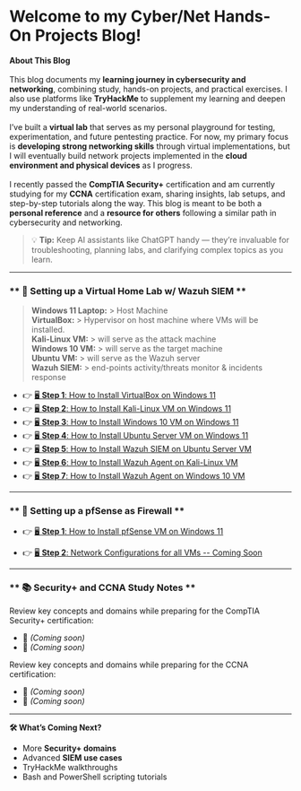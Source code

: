 ﻿# **Welcome to my Cyber/Net Hands-On Projects Blog!**<br>
**About This Blog**<br>
<br>
This blog documents my **learning journey in cybersecurity and networking**, combining study, hands-on projects, and practical exercises. I also use platforms like **TryHackMe** to supplement my learning and deepen my understanding of real-world scenarios.<br>
<br>
I’ve built a **virtual lab** that serves as my personal playground for testing, experimentation, and future pentesting practice. For now, my primary focus is **developing strong networking skills** through virtual implementations, but I will eventually build network projects implemented in the **cloud environment and physical devices** as I progress.<br>
<br>
I recently passed the **CompTIA Security+** certification and am currently studying for my **CCNA** certification exam, sharing insights, lab setups, and step-by-step tutorials along the way. This blog is meant to be both a **personal reference** and a **resource for others** following a similar path in cybersecurity and networking.
> 💡 **Tip:** Keep AI assistants like ChatGPT handy — they’re invaluable for troubleshooting, planning labs, and clarifying complex topics as you learn.

---
### ** 📘 Setting up a Virtual Home Lab w/ Wazuh SIEM  **<br>
>**Windows 11 Laptop:** 	> Host Machine<br>
>**VirtualBox:**		> Hypervisor on host machine where VMs will be installed.<br>
>**Kali-Linux VM:**		> will serve as the attack machine<br>
>**Windows 10 VM:**		> will serve as the target machine<br>
>**Ubuntu VM:**			> will serve as the Wazuh server<br>
>**Wazuh SIEM:**		> end-points activity/threats monitor & incidents response 

- 👉 [🖥️ **Step 1**: How to Install VirtualBox on Windows 11](topic-pages/1VBox_page.md)
- 👉 [🖥️ **Step 2**: How to Install Kali-Linux VM on Windows 11](topic-pages/2KaliVM_page.md)
- 👉 [🖥️ **Step 3**: How to Install Windows 10 VM on Windows 11](topic-pages/3WinVM_page.md)
- 👉 [🖥️ **Step 4**: How to Install Ubuntu Server VM on Windows 11](topic-pages/4UbuntuServerVM_page.md)
- 👉 [🖥️ **Step 5**: How to Install Wazuh SIEM on Ubuntu Server VM](topic-pages/5Wazuh_page.md)
- 👉 [🖥️ **Step 6**: How to Install Wazuh Agent on Kali-Linux VM](topic-pages/6KaliAgent_page.md)
- 👉 [🖥️ **Step 7**: How to Install Wazuh Agent on Windows 10 VM](topic-pages/7WinAgent_page.md)

---
### ** 📘 Setting up a pfSense as Firewall  **<br>
- 👉 [🖥️ **Step 1**: How to Install pfSense VM on Windows 11](topic-pages/8pfsense-install.md)

- 👉 [🖥️ **Step 2**: Network Configurations for all VMs -- Coming Soon]()

---
### ** 📚 Security+ and CCNA Study Notes  **<br>
Review key concepts and domains while preparing for the CompTIA Security+ certification:

- 📘 *(Coming soon)*
- 📘 *(Coming soon)*

Review key concepts and domains while preparing for the CCNA certification:

- 📘 *(Coming soon)*
- 📘 *(Coming soon)*

---

**🛠️ What’s Coming Next?**

- More **Security+ domains**
- Advanced **SIEM use cases**
- TryHackMe walkthroughs
- Bash and PowerShell scripting tutorials
